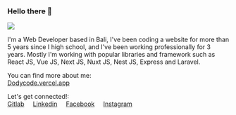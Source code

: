 ### Hello there 👋

![](https://hitx.vercel.app/counter/?id=https://github.com/dodycode/dodycode&t=github%20views)

I'm a Web Developer based in Bali, I've been coding a website for more than 5 years since I high school, and I've been working professionally for 3 years. Mostly I'm working with popular libraries and framework such as React JS, Vue JS, Next JS, Nuxt JS, Nest JS, Express and Laravel.

You can find more about me:<br />
[Dodycode.vercel.app](https://dodycode.vercel.app)

Let's get connected!:<br/>
[Gitlab](https://gitlab.com/kirizu336) &nbsp; &nbsp; [Linkedin](https://www.linkedin.com/in/dodycode/) &nbsp; &nbsp; [Facebook](https://facebook.com/prasdody) &nbsp; &nbsp; [Instagram](https://www.instagram.com/__dodypras/)

<!-- <a href="https://github.com/dodycode?tab=repositories"><img alt="Dodycode Activity Graph" src="https://github-readme-stats.vercel.app/api/top-langs/?username=dodycode&theme=prussian&langs_count=6&layout=compact" /></a> -->
